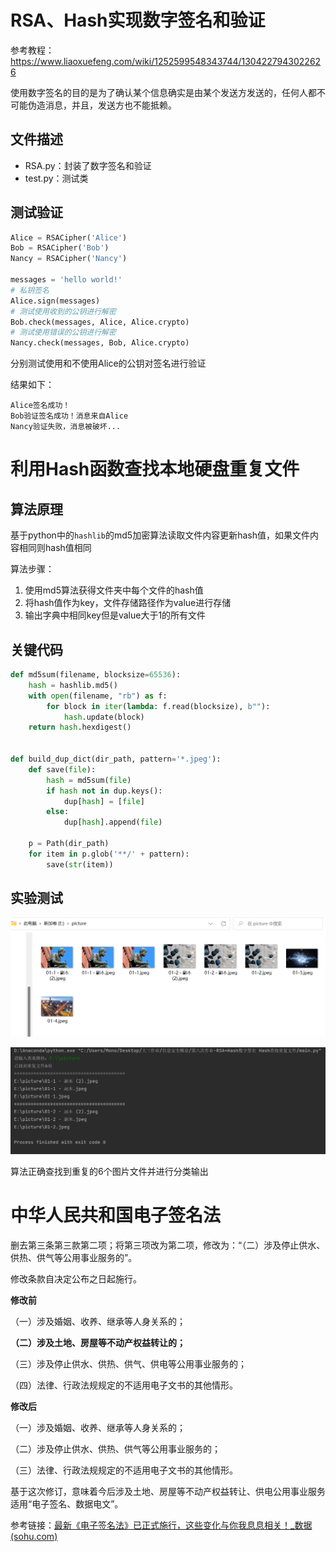 # RSA、Hash实现数字签名和验证

参考教程：https://www.liaoxuefeng.com/wiki/1252599548343744/1304227943022626

使用数字签名的目的是为了确认某个信息确实是由某个发送方发送的，任何人都不可能伪造消息，并且，发送方也不能抵赖。

## 文件描述

- RSA.py：封装了数字签名和验证
- test.py：测试类

## 测试验证

```python
Alice = RSACipher('Alice')
Bob = RSACipher('Bob')
Nancy = RSACipher('Nancy')

messages = 'hello world!'
# 私钥签名
Alice.sign(messages)
# 测试使用收到的公钥进行解密
Bob.check(messages, Alice, Alice.crypto)
# 测试使用错误的公钥进行解密
Nancy.check(messages, Bob, Alice.crypto)
```

分别测试使用和不使用Alice的公钥对签名进行验证

结果如下：

```
Alice签名成功！
Bob验证签名成功！消息来自Alice
Nancy验证失败，消息被破坏...
```

# 利用Hash函数查找本地硬盘重复文件

## 算法原理

基于python中的`hashlib`的md5加密算法读取文件内容更新hash值，如果文件内容相同则hash值相同

算法步骤：

1. 使用md5算法获得文件夹中每个文件的hash值
2. 将hash值作为key，文件存储路径作为value进行存储
3. 输出字典中相同key但是value大于1的所有文件

## 关键代码

```python
def md5sum(filename, blocksize=65536):
    hash = hashlib.md5()
    with open(filename, "rb") as f:
        for block in iter(lambda: f.read(blocksize), b""):
            hash.update(block)
    return hash.hexdigest()


def build_dup_dict(dir_path, pattern='*.jpeg'):
    def save(file):
        hash = md5sum(file)
        if hash not in dup.keys():
            dup[hash] = [file]
        else:
            dup[hash].append(file)

    p = Path(dir_path)
    for item in p.glob('**/' + pattern):
        save(str(item))
```



## 实验测试

![image-20221120123753762](img/image-20221120123753762.png)

![image-20221120123732488](img/image-20221120123732488.png)

算法正确查找到重复的6个图片文件并进行分类输出

# 中华人民共和国电子签名法

删去第三条第三款第二项；将第三项改为第二项，修改为：“（二）涉及停止供水、供热、供气等公用事业服务的”。

修改条款自决定公布之日起施行。

**修改前**

（一）涉及婚姻、收养、继承等人身关系的；

**（二）涉及土地、房屋等不动产权益转让的；**

（三）涉及停止供水、供热、供气、供电等公用事业服务的；

（四）法律、行政法规规定的不适用电子文书的其他情形。

**修改后**

（一）涉及婚姻、收养、继承等人身关系的；

（二）涉及停止供水、供热、供气等公用事业服务的；

（三）法律、行政法规规定的不适用电子文书的其他情形。

基于这次修订，意味着今后涉及土地、房屋等不动产权益转让、供电公用事业服务适用“电子签名、数据电文”。

参考链接：[最新《电子签名法》已正式施行，这些变化与你我息息相关！_数据 (sohu.com)](https://www.sohu.com/a/321351209_772729)